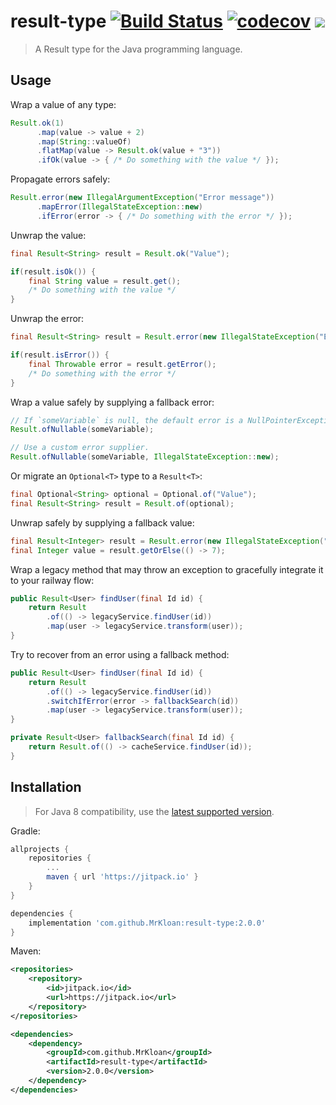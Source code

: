 # result-type [![Build Status](https://travis-ci.org/MrKloan/result-type.svg?branch=master)](https://travis-ci.org/MrKloan/result-type) [![codecov](https://codecov.io/gh/MrKloan/result-type/branch/master/graph/badge.svg)](https://codecov.io/gh/MrKloan/result-type) [![](https://jitpack.io/v/MrKloan/result-type.svg)](https://jitpack.io/#MrKloan/result-type)
> A Result type for the Java programming language.

## Usage

Wrap a value of any type:
```java
Result.ok(1)
      .map(value -> value + 2)
      .map(String::valueOf)
      .flatMap(value -> Result.ok(value + "3"))
      .ifOk(value -> { /* Do something with the value */ });
```

Propagate errors safely:
```java
Result.error(new IllegalArgumentException("Error message"))
      .mapError(IllegalStateException::new)
      .ifError(error -> { /* Do something with the error */ });
```

Unwrap the value:
```java
final Result<String> result = Result.ok("Value");

if(result.isOk()) {
    final String value = result.get();
    /* Do something with the value */
}
```

Unwrap the error:
```java
final Result<String> result = Result.error(new IllegalStateException("Error message"));

if(result.isError()) {
    final Throwable error = result.getError();
    /* Do something with the error */
}
```

Wrap a value safely by supplying a fallback error:  
```java
// If `someVariable` is null, the default error is a NullPointerException.
Result.ofNullable(someVariable);

// Use a custom error supplier.
Result.ofNullable(someVariable, IllegalStateException::new);
```

Or migrate an `Optional<T>` type to a `Result<T>`:
```java
final Optional<String> optional = Optional.of("Value");
final Result<String> result = Result.of(optional);
```

Unwrap safely by supplying a fallback value:
```java
final Result<Integer> result = Result.error(new IllegalStateException("Error message"));
final Integer value = result.getOrElse(() -> 7);
```

Wrap a legacy method that may throw an exception to gracefully integrate it to your railway flow:
```java
public Result<User> findUser(final Id id) {
    return Result
        .of(() -> legacyService.findUser(id))
        .map(user -> legacyService.transform(user));
}
```

Try to recover from an error using a fallback method:
```java
public Result<User> findUser(final Id id) {
    return Result
        .of(() -> legacyService.findUser(id))
        .switchIfError(error -> fallbackSearch(id))
        .map(user -> legacyService.transform(user));
}

private Result<User> fallbackSearch(final Id id) {
    return Result.of(() -> cacheService.findUser(id));
}
```

## Installation
> For Java 8 compatibility, use the [latest supported version](https://github.com/MrKloan/result-type/blob/1.1.0/README.md#Installation).

Gradle:
```groovy
allprojects {
	repositories {
		...
		maven { url 'https://jitpack.io' }
	}
}

dependencies {
	implementation 'com.github.MrKloan:result-type:2.0.0'
}
```

Maven:
```xml
<repositories>
	<repository>
		<id>jitpack.io</id>
		<url>https://jitpack.io</url>
	</repository>
</repositories>

<dependencies>
	<dependency>
		<groupId>com.github.MrKloan</groupId>
		<artifactId>result-type</artifactId>
		<version>2.0.0</version>
	</dependency>
</dependencies>
```
